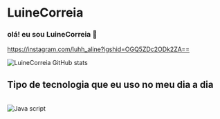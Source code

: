 # LuineCorreia 

### olá! eu sou LuineCorreia 👋

https://instagram.com/luhh_aline?igshid=OGQ5ZDc2ODk2ZA==

![LuineCorreia GitHub stats](https://github-readme-stats.vercel.app/api?username=LuineCorreia&show_icons=true&theme=radical)

## Tipo de tecnologia que eu uso no meu dia a dia

   <div style ="display: Java">
<br/>
<img aling="center" alt="Java script"
src="https://img.shields.io/badge/Java-00599C?style=for-the-badge&logo=Java script&logoColor=white"/>
</div> 